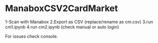 # ManaboxCSV2CardMarket

1-Scan with Manabox
2.Export as CSV (replace/rename as cm.csv)
3.run cm1.ipynb
4.run cm2.ipynb (check manual or auto login)

For issues check console.
